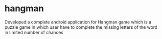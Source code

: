 # hangman
Developed a complete android application for Hangman game which is a puzzle game in which user have to complete the missing letters of the word in limited number of chances

